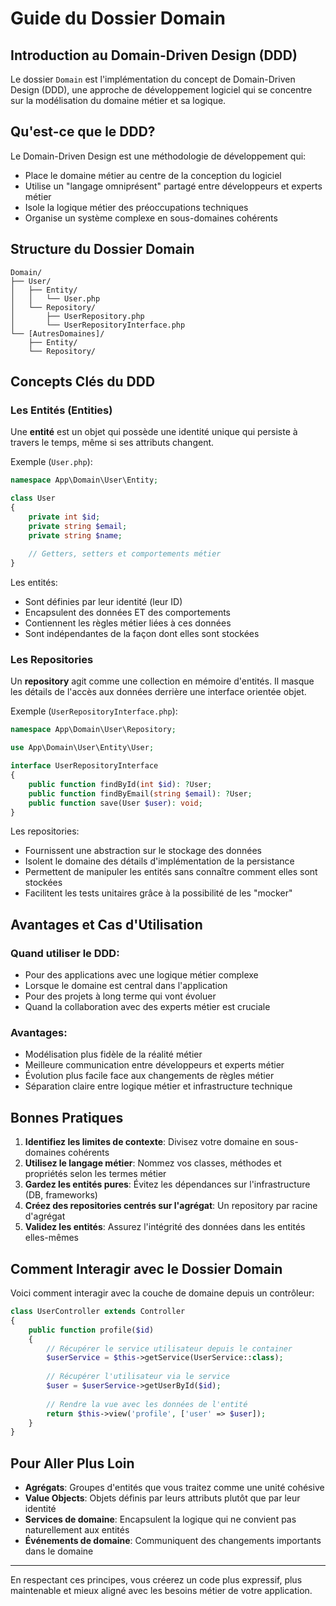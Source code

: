 # Guide du Dossier Domain

## Introduction au Domain-Driven Design (DDD)

Le dossier `Domain` est l'implémentation du concept de Domain-Driven Design (DDD), une approche de développement logiciel qui se concentre sur la modélisation du domaine métier et sa logique.

## Qu'est-ce que le DDD?

Le Domain-Driven Design est une méthodologie de développement qui:
- Place le domaine métier au centre de la conception du logiciel
- Utilise un "langage omniprésent" partagé entre développeurs et experts métier
- Isole la logique métier des préoccupations techniques
- Organise un système complexe en sous-domaines cohérents

## Structure du Dossier Domain

```
Domain/
├── User/
│   ├── Entity/
│   │   └── User.php
│   └── Repository/
│       ├── UserRepository.php
│       └── UserRepositoryInterface.php
└── [AutresDomaines]/
    ├── Entity/
    └── Repository/
```

## Concepts Clés du DDD

### Les Entités (Entities)

Une **entité** est un objet qui possède une identité unique qui persiste à travers le temps, même si ses attributs changent.

Exemple (`User.php`):
```php
namespace App\Domain\User\Entity;

class User
{
    private int $id;
    private string $email;
    private string $name;
    
    // Getters, setters et comportements métier
}
```

Les entités:
- Sont définies par leur identité (leur ID)
- Encapsulent des données ET des comportements
- Contiennent les règles métier liées à ces données
- Sont indépendantes de la façon dont elles sont stockées

### Les Repositories

Un **repository** agit comme une collection en mémoire d'entités. Il masque les détails de l'accès aux données derrière une interface orientée objet.

Exemple (`UserRepositoryInterface.php`):
```php
namespace App\Domain\User\Repository;

use App\Domain\User\Entity\User;

interface UserRepositoryInterface
{
    public function findById(int $id): ?User;
    public function findByEmail(string $email): ?User;
    public function save(User $user): void;
}
```

Les repositories:
- Fournissent une abstraction sur le stockage des données
- Isolent le domaine des détails d'implémentation de la persistance
- Permettent de manipuler les entités sans connaître comment elles sont stockées
- Facilitent les tests unitaires grâce à la possibilité de les "mocker"

## Avantages et Cas d'Utilisation

### Quand utiliser le DDD:
- Pour des applications avec une logique métier complexe
- Lorsque le domaine est central dans l'application
- Pour des projets à long terme qui vont évoluer
- Quand la collaboration avec des experts métier est cruciale

### Avantages:
- Modélisation plus fidèle de la réalité métier
- Meilleure communication entre développeurs et experts métier
- Évolution plus facile face aux changements de règles métier
- Séparation claire entre logique métier et infrastructure technique

## Bonnes Pratiques

1. **Identifiez les limites de contexte**: Divisez votre domaine en sous-domaines cohérents
2. **Utilisez le langage métier**: Nommez vos classes, méthodes et propriétés selon les termes métier
3. **Gardez les entités pures**: Évitez les dépendances sur l'infrastructure (DB, frameworks)
4. **Créez des repositories centrés sur l'agrégat**: Un repository par racine d'agrégat
5. **Validez les entités**: Assurez l'intégrité des données dans les entités elles-mêmes

## Comment Interagir avec le Dossier Domain

Voici comment interagir avec la couche de domaine depuis un contrôleur:

```php
class UserController extends Controller
{
    public function profile($id)
    {
        // Récupérer le service utilisateur depuis le container
        $userService = $this->getService(UserService::class);
        
        // Récupérer l'utilisateur via le service
        $user = $userService->getUserById($id);
        
        // Rendre la vue avec les données de l'entité
        return $this->view('profile', ['user' => $user]);
    }
}
```

## Pour Aller Plus Loin

- **Agrégats**: Groupes d'entités que vous traitez comme une unité cohésive
- **Value Objects**: Objets définis par leurs attributs plutôt que par leur identité
- **Services de domaine**: Encapsulent la logique qui ne convient pas naturellement aux entités
- **Événements de domaine**: Communiquent des changements importants dans le domaine

---

En respectant ces principes, vous créerez un code plus expressif, plus maintenable et mieux aligné avec les besoins métier de votre application.